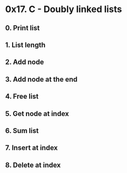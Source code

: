 # 0x17. C - Doubly linked lists

## 0. Print list
## 1. List length
## 2. Add node
## 3. Add node at the end
## 4. Free list
## 5. Get node at index
## 6. Sum list
## 7. Insert at index
## 8. Delete at index 
